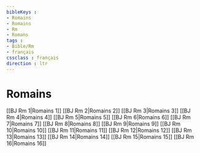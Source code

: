 ```yaml
---
bibleKeys : 
- Romains
- Romains
- Rm
- Romans
tags : 
- Bible/Rm
- français
cssclass : français
direction : ltr
---
```


# Romains

[[BJ Rm 1|Romains 1]]
[[BJ Rm 2|Romains 2]]
[[BJ Rm 3|Romains 3]]
[[BJ Rm 4|Romains 4]]
[[BJ Rm 5|Romains 5]]
[[BJ Rm 6|Romains 6]]
[[BJ Rm 7|Romains 7]]
[[BJ Rm 8|Romains 8]]
[[BJ Rm 9|Romains 9]]
[[BJ Rm 10|Romains 10]]
[[BJ Rm 11|Romains 11]]
[[BJ Rm 12|Romains 12]]
[[BJ Rm 13|Romains 13]]
[[BJ Rm 14|Romains 14]]
[[BJ Rm 15|Romains 15]]
[[BJ Rm 16|Romains 16]]
